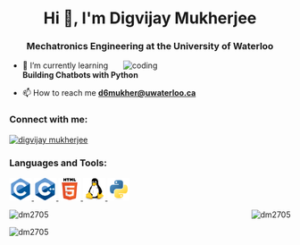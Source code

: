 
<h1 align="center">Hi 👋, I'm Digvijay Mukherjee</h1>
<h3 align="center">Mechatronics Engineering at the University of Waterloo</h3>

<img align="right" alt="coding" width="300" src="https://user-images.githubusercontent.com/37551474/113611467-3a567d80-9657-11eb-862b-b07b4f105c6f.gif">

- 🌱 I’m currently learning **Building Chatbots with Python**

- 📫 How to reach me **d6mukher@uwaterloo.ca**

<h3 align="left">Connect with me:</h3>
<p align="left">
<a href="https://linkedin.com/in/digvijay mukherjee" target="blank"><img align="center" src="https://raw.githubusercontent.com/rahuldkjain/github-profile-readme-generator/master/src/images/icons/Social/linked-in-alt.svg" alt="digvijay mukherjee" height="30" width="40" /></a>
</p>

<h3 align="left">Languages and Tools:</h3>
<p align="left"> <a href="https://www.cprogramming.com/" target="_blank" rel="noreferrer"> <img src="https://raw.githubusercontent.com/devicons/devicon/master/icons/c/c-original.svg" alt="c" width="40" height="40"/> </a> <a href="https://www.w3schools.com/cpp/" target="_blank" rel="noreferrer"> <img src="https://raw.githubusercontent.com/devicons/devicon/master/icons/cplusplus/cplusplus-original.svg" alt="cplusplus" width="40" height="40"/> </a> <a href="https://www.w3.org/html/" target="_blank" rel="noreferrer"> <img src="https://raw.githubusercontent.com/devicons/devicon/master/icons/html5/html5-original-wordmark.svg" alt="html5" width="40" height="40"/> </a> <a href="https://www.linux.org/" target="_blank" rel="noreferrer"> <img src="https://raw.githubusercontent.com/devicons/devicon/master/icons/linux/linux-original.svg" alt="linux" width="40" height="40"/> </a> <a href="https://www.python.org" target="_blank" rel="noreferrer"> <img src="https://raw.githubusercontent.com/devicons/devicon/master/icons/python/python-original.svg" alt="python" width="40" height="40"/> </a> </p>

<p><img align="left" src="https://github-readme-stats.vercel.app/api/top-langs?username=dm2705&show_icons=true&locale=en&layout=compact" alt="dm2705" /></p>

<p>&nbsp;<img align="right" src="https://github-readme-stats.vercel.app/api?username=dm2705&show_icons=true&locale=en" alt="dm2705" /></p>

<p><img align="left" src="https://github-readme-streak-stats.herokuapp.com/?user=dm2705&" alt="dm2705" /></p>
